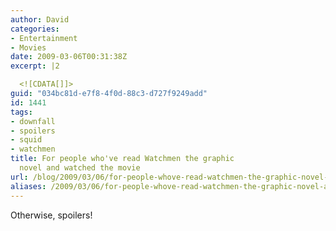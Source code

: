 ```yaml
---
author: David
categories:
- Entertainment
- Movies
date: 2009-03-06T00:31:38Z
excerpt: |2

  <![CDATA[]]>
guid: "034bc81d-e7f8-4f0d-88c3-d727f9249add"
id: 1441
tags:
- downfall
- spoilers
- squid
- watchmen
title: For people who've read Watchmen the graphic
  novel and watched the movie
url: /blog/2009/03/06/for-people-whove-read-watchmen-the-graphic-novel-and-watched-the-movie/
aliases: /2009/03/06/for-people-whove-read-watchmen-the-graphic-novel-and-watched-the-movie/
---
```


Otherwise, spoilers!
